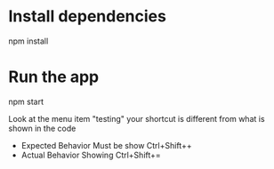 # Install dependencies
npm install
# Run the app
npm start

Look at the menu item "testing" your shortcut is different from what is shown in the code
- Expected Behavior
Must be show Ctrl+Shift++
- Actual Behavior
Showing  Ctrl+Shift+=
